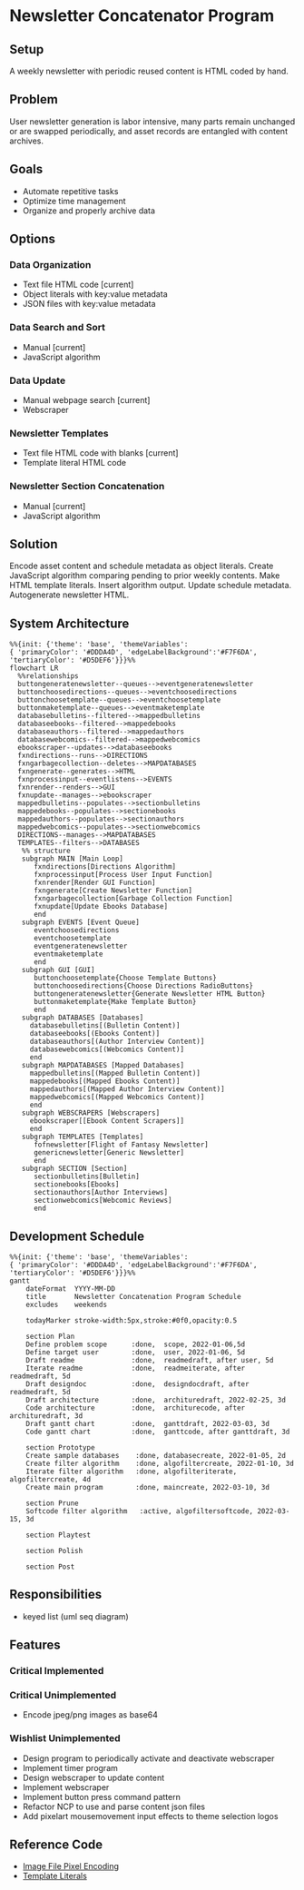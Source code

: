 # Newsletter Concatenator Program
## Setup
A weekly newsletter with periodic reused content is HTML coded by hand.
## Problem
User newsletter generation is labor intensive, many parts remain unchanged or are swapped periodically, and asset records are entangled with content archives.
## Goals
- Automate repetitive tasks
- Optimize time management
- Organize and properly archive data
## Options
### Data Organization
- Text file HTML code [current]
- Object literals with key:value metadata
- JSON files with key:value metadata
### Data Search and Sort
- Manual [current]
- JavaScript algorithm
### Data Update
- Manual webpage search [current]
- Webscraper
### Newsletter Templates
- Text file HTML code with blanks [current]
- Template literal HTML code
### Newsletter Section Concatenation
- Manual [current]
- JavaScript algorithm
## Solution
Encode asset content and schedule metadata as object literals. Create JavaScript algorithm comparing pending to prior weekly contents. Make HTML template literals. Insert algorithm output. Update schedule metadata. Autogenerate newsletter HTML.
## System Architecture
```mermaid
%%{init: {'theme': 'base', 'themeVariables': 
{ 'primaryColor': '#DDDA4D', 'edgeLabelBackground':'#F7F6DA', 'tertiaryColor': '#D5DEF6'}}}%%
flowchart LR
  %%relationships
  buttongeneratenewsletter--queues-->eventgeneratenewsletter
  buttonchoosedirections--queues-->eventchoosedirections
  buttonchoosetemplate--queues-->eventchoosetemplate
  buttonmaketemplate--queues-->eventmaketemplate
  databasebulletins--filtered-->mappedbulletins
  databaseebooks--filtered-->mappedebooks
  databaseauthors--filtered-->mappedauthors
  databasewebcomics--filtered-->mappedwebcomics
  ebookscraper--updates-->databaseebooks
  fxndirections--runs-->DIRECTIONS
  fxngarbagecollection--deletes-->MAPDATABASES
  fxngenerate--generates-->HTML
  fxnprocessinput--eventlistens-->EVENTS
  fxnrender--renders-->GUI
  fxnupdate--manages-->ebookscraper
  mappedbulletins--populates-->sectionbulletins
  mappedebooks--populates-->sectionebooks
  mappedauthors--populates-->sectionauthors
  mappedwebcomics--populates-->sectionwebcomics
  DIRECTIONS--manages-->MAPDATABASES
  TEMPLATES--filters-->DATABASES
   %% structure
   subgraph MAIN [Main Loop]
      fxndirections[Directions Algorithm]
      fxnprocessinput[Process User Input Function]
      fxnrender[Render GUI Function]
      fxngenerate[Create Newsletter Function]
      fxngarbagecollection[Garbage Collection Function]
      fxnupdate[Update Ebooks Database]
      end
   subgraph EVENTS [Event Queue]
      eventchoosedirections
      eventchoosetemplate
      eventgeneratenewsletter
      eventmaketemplate
      end
   subgraph GUI [GUI]
      buttonchoosetemplate{Choose Template Buttons}
      buttonchoosedirections{Choose Directions RadioButtons}
      buttongeneratenewsletter{Generate Newsletter HTML Button}
      buttonmaketemplate{Make Template Button}
      end 
   subgraph DATABASES [Databases]
     databasebulletins[(Bulletin Content)]
     databaseebooks[(Ebooks Content)]
     databaseauthors[(Author Interview Content)]
     databasewebcomics[(Webcomics Content)]
     end
   subgraph MAPDATABASES [Mapped Databases]
     mappedbulletins[(Mapped Bulletin Content)]
     mappedebooks[(Mapped Ebooks Content)]
     mappedauthors[(Mapped Author Interview Content)]
     mappedwebcomics[(Mapped Webcomics Content)]
     end
   subgraph WEBSCRAPERS [Webscrapers]
     ebookscraper[[Ebook Content Scrapers]] 
     end
   subgraph TEMPLATES [Templates]
      fofnewsletter[Flight of Fantasy Newsletter]
      genericnewsletter[Generic Newsletter]
      end
   subgraph SECTION [Section]
      sectionbulletins[Bulletin]
      sectionebooks[Ebooks]
      sectionauthors[Author Interviews]
      sectionwebcomics[Webcomic Reviews]
      end
```

## Development Schedule
```mermaid
%%{init: {'theme': 'base', 'themeVariables': 
{ 'primaryColor': '#DDDA4D', 'edgeLabelBackground':'#F7F6DA', 'tertiaryColor': '#D5DEF6'}}}%%
gantt
    dateFormat  YYYY-MM-DD
    title       Newsletter Concatenation Program Schedule
    excludes    weekends
    
    todayMarker stroke-width:5px,stroke:#0f0,opacity:0.5
    
    section Plan
    Define problem scope      :done,  scope, 2022-01-06,5d
    Define target user        :done,  user, 2022-01-06, 5d
    Draft readme              :done,  readmedraft, after user, 5d
    Iterate readme            :done,  readmeiterate, after readmedraft, 5d
    Draft designdoc           :done,  designdocdraft, after readmedraft, 5d
    Draft architecture        :done,  archituredraft, 2022-02-25, 3d
    Code architecture         :done,  architurecode, after archituredraft, 3d
    Draft gantt chart         :done,  ganttdraft, 2022-03-03, 3d
    Code gantt chart          :done,  ganttcode, after ganttdraft, 3d
    
    section Prototype
    Create sample databases    :done, databasecreate, 2022-01-05, 2d
    Create filter algorithm    :done, algofiltercreate, 2022-01-10, 3d
    Iterate filter algorithm   :done, algofilteriterate, algofiltercreate, 4d
    Create main program        :done, maincreate, 2022-03-10, 3d
    
    section Prune
    Softcode filter algorithm   :active, algofiltersoftcode, 2022-03-15, 3d
    
    section Playtest
    
    section Polish
    
    section Post
```
## Responsibilities
- keyed list (uml seq diagram)
## Features
### Critical Implemented
### Critical Unimplemented
- Encode jpeg/png images as base64
### Wishlist Unimplemented
- Design program to periodically activate and deactivate webscraper
- Implement timer program
- Design webscraper to update content
- Implement webscraper
- Implement button press command pattern
- Refactor NCP to use and parse content json files
- Add pixelart mousemovement input effects to theme selection logos
## Reference Code
- [Image File Pixel Encoding](https://www.youtube.com/watch?v=RCVxXgJ8xSk&t=842s)
- [Template Literals](https://www.youtube.com/watch?v=DG4obitDvUA&t=2069s)

